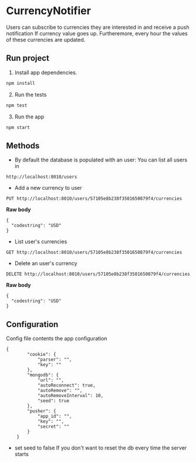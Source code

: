 # CurrencyNotifier
Users can subscribe to currencies they are interested in and receive a push notification If currency value goes up.
Furtheremore, every hour the values of these currencies are updated.

## Run project

1) Install app dependencies.
```javascript
npm install
```

2) Run the tests
```javascript
npm test
```

3) Run the app
```javascript
npm start
```
## Methods
- By default the database is populated with an user:
You can list all users in 
```
http://localhost:8010/users
```

- Add a new currency to user
```
PUT http://localhost:8010/users/57105e8b238f3501650879f4/currencies
```
**Raw body**
```
{
  "codestring": "USD"
}
```

- List user's currencies
```
GET http://localhost:8010/users/57105e8b238f3501650879f4/currencies
```

- Delete an user's currency
```
DELETE http://localhost:8010/users/57105e8b238f3501650879f4/currencies
```
**Raw body**
```
{
  "codestring": "USD"
}
```

## Configuration
Config file contents the app configuration

```
{
		"cookie": {
			"parser": "",
			"key": ""
		},
		"mongodb": {
			"url": "",
			"autoReconnect": true,
			"autoRemove": "",
			"autoRemoveInterval": 10,
			"seed": true
		},
		"pusher": {
			"app_id": "",
			"key": "",
			"secret": ""
		}
	}
```
- set seed to false If you don't want to reset the db every time the server starts
